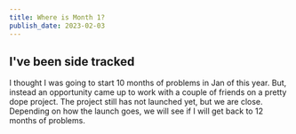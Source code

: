 ```yaml
---
title: Where is Month 1?
publish_date: 2023-02-03
---
```


## I've been side tracked

I thought I was going to start 10 months of problems in Jan of this year. But, instead an opportunity came up to work with a couple of friends on a pretty dope project. The project still has not launched yet, but we are close. Depending on how the launch goes, we will see if I will get back to 12 months of problems.
